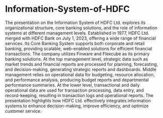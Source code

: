 # Information-System-of-HDFC
The presentation on the Information System of HDFC Ltd. explores its organizational structure, core banking solutions, and the role of information systems at different management levels. Established in 1977, HDFC Ltd. merged with HDFC Bank on July 1, 2023, offering a wide range of financial services. Its Core Banking System supports both corporate and retail banking, providing scalable, web-enabled solutions for efficient financial transactions. The company utilizes Finware and Flexcube as its primary banking solutions. At the top management level, strategic data such as market trends and financial reports are processed for planning, forecasting, and decision-making, generating strategic reports and dashboards. Middle management relies on operational data for budgeting, resource allocation, and performance analysis, producing budget reports and departmental performance summaries. At the lower level, transactional and daily operational data are used for transaction processing, data entry, and record-keeping, resulting in transaction logs and operational reports. The presentation highlights how HDFC Ltd. effectively integrates information systems to enhance decision-making, improve efficiency, and optimize customer service.
